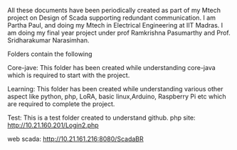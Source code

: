 All these documents have been periodically created as part of my Mtech project on Design of Scada supporting redundant communication.
I am Partha Paul, and  doing my Mtech in Electrical Engineering at IIT Madras. I am doing my final year project under prof Ramkrishna Pasumarthy and Prof. Sridharakumar Narasimhan.

Folders contain the following


Core-jave: This folder has been created while understanding core-java which is required to start with the project.


Learning: This folder has been created while understanding various other aspect like python, php, LoRA, basic linux,Arduino, Raspberry Pi etc which are required to complete the project.


Test: This is a test folder created to understand github.
php site:    http://10.21.160.201/Login2.php

web scada:    http://10.21.161.216:8080/ScadaBR

